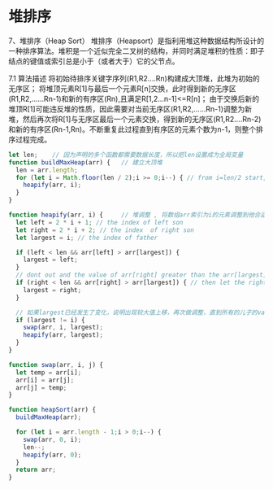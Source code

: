 # 堆排序

 7、堆排序（Heap Sort）
堆排序（Heapsort）是指利用堆这种数据结构所设计的一种排序算法。堆积是一个近似完全二叉树的结构，并同时满足堆积的性质：即子结点的键值或索引总是小于（或者大于）它的父节点。

7.1 算法描述
将初始待排序关键字序列(R1,R2….Rn)构建成大顶堆，此堆为初始的无序区；
将堆顶元素R[1]与最后一个元素R[n]交换，此时得到新的无序区(R1,R2,……Rn-1)和新的有序区(Rn),且满足R[1,2…n-1]<=R[n]；
由于交换后新的堆顶R[1]可能违反堆的性质，因此需要对当前无序区(R1,R2,……Rn-1)调整为新堆，然后再次将R[1]与无序区最后一个元素交换，得到新的无序区(R1,R2….Rn-2)和新的有序区(Rn-1,Rn)。不断重复此过程直到有序区的元素个数为n-1，则整个排序过程完成。

```js
let len;    // 因为声明的多个函数都需要数据长度，所以把len设置成为全局变量
function buildMaxHeap(arr) {   // 建立大顶堆
  len = arr.length;
  for (let i = Math.floor(len / 2);i >= 0;i--) { // from i=len/2 start, excurate the heapify(arr,i) untill the i less than 0
    heapify(arr, i);
  }
}

function heapify(arr, i) {     // 堆调整 , 将数组arr索引为i的元素调整到他合适的位置上
  let left = 2 * i + 1; // the index of left son
  let right = 2 * i + 2; // the index  of right son
  let largest = i; // the index of father

  if (left < len && arr[left] > arr[largest]) {
    largest = left;
  }
  // dont out and the value of arr[right] greater than the arr[largest] 
  if (right < len && arr[right] > arr[largest]) { // then let the right to the largest
    largest = right;
  }

  // 如果largest已经发生了变化，说明出现较大值上移，再次做调整，直到所有的儿子的value都小于他的fatherValue
  if (largest != i) {
    swap(arr, i, largest);
    heapify(arr, largest);
  }
}

function swap(arr, i, j) {
  let temp = arr[i];
  arr[i] = arr[j];
  arr[j] = temp;
}

function heapSort(arr) {
  buildMaxHeap(arr);

  for (let i = arr.length - 1;i > 0;i--) {
    swap(arr, 0, i);
    len--;
    heapify(arr, 0);
  }
  return arr;
}
```

